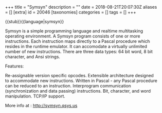 +++
title = "Symsyn"
description = ""
date = 2018-08-21T20:07:30Z
aliases = []
[extra]
id = 20046
[taxonomies]
categories = []
tags = []
+++

{{stub}}{{language|symsyn}}

Symsyn is a simple programming language and realtime multitasking operating environment.  A Symsyn program consists of one or more instructions.  Each instruction maps directly to a Pascal procedure which resides in the runtime emulator.  It can accomodate a virtually unlimited number of new instructions.  There are three data types: 64 bit word, 8 bit character, and Ansi strings.

Features:

Re-assignable version specific opcodes.
Extensible architecture designed to accommodate new instructions.
Written in Pascal - any Pascal procedure can be reduced to an instruction.
Interprogram communication (synchronization and data passing) instructions.
Bit, character, and word manipulation.
TCP/IP support.


More info at :  http://symsyn.qsys.us
